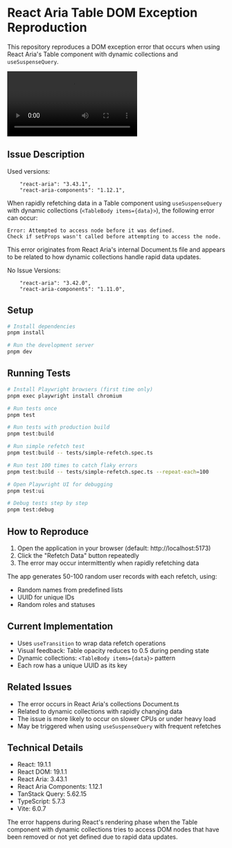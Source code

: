 # React Aria Table DOM Exception Reproduction

This repository reproduces a DOM exception error that occurs when using React Aria's Table component with dynamic collections and `useSuspenseQuery`.

![](video.webm)

## Issue Description

Used versions:

```
    "react-aria": "3.43.1",
    "react-aria-components": "1.12.1",
```

When rapidly refetching data in a Table component using `useSuspenseQuery` with dynamic collections (`<TableBody items={data}>`), the following error can occur:

```
Error: Attempted to access node before it was defined.
Check if setProps wasn't called before attempting to access the node.
```

This error originates from React Aria's internal Document.ts file and appears to be related to how dynamic collections handle rapid data updates.

No Issue Versions:

```
    "react-aria": "3.42.0",
    "react-aria-components": "1.11.0",
```

## Setup

```bash
# Install dependencies
pnpm install

# Run the development server
pnpm dev
```

## Running Tests

```bash
# Install Playwright browsers (first time only)
pnpm exec playwright install chromium

# Run tests once
pnpm test

# Run tests with production build
pnpm test:build

# Run simple refetch test
pnpm test:build -- tests/simple-refetch.spec.ts

# Run test 100 times to catch flaky errors
pnpm test:build -- tests/simple-refetch.spec.ts --repeat-each=100

# Open Playwright UI for debugging
pnpm test:ui

# Debug tests step by step
pnpm test:debug
```

## How to Reproduce

1. Open the application in your browser (default: http://localhost:5173)
2. Click the "Refetch Data" button repeatedly
3. The error may occur intermittently when rapidly refetching data

The app generates 50-100 random user records with each refetch, using:
- Random names from predefined lists
- UUID for unique IDs
- Random roles and statuses

## Current Implementation

- Uses `useTransition` to wrap data refetch operations
- Visual feedback: Table opacity reduces to 0.5 during pending state
- Dynamic collections: `<TableBody items={data}>` pattern
- Each row has a unique UUID as its key

## Related Issues

- The error occurs in React Aria's collections Document.ts
- Related to dynamic collections with rapidly changing data
- The issue is more likely to occur on slower CPUs or under heavy load
- May be triggered when using `useSuspenseQuery` with frequent refetches

## Technical Details

- React: 19.1.1
- React DOM: 19.1.1
- React Aria: 3.43.1
- React Aria Components: 1.12.1
- TanStack Query: 5.62.15
- TypeScript: 5.7.3
- Vite: 6.0.7

The error happens during React's rendering phase when the Table component with dynamic collections tries to access DOM nodes that have been removed or not yet defined due to rapid data updates.
